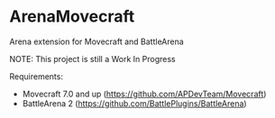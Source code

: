 # ArenaMovecraft
Arena extension for Movecraft and BattleArena

NOTE: This project is still a Work In Progress

Requirements:
- Movecraft 7.0 and up (https://github.com/APDevTeam/Movecraft)
- BattleArena 2 (https://github.com/BattlePlugins/BattleArena)
